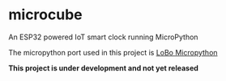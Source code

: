 # microcube
An ESP32 powered IoT smart clock running MicroPython

The micropython port used in this project is [LoBo Micropython](https://github.com/loboris/MicroPython_ESP32_psRAM_LoBo)

**This project is under development and not yet released**